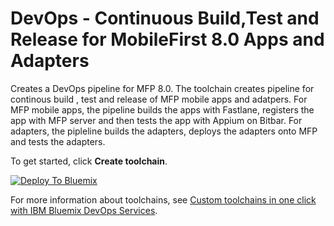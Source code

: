 # DevOps - Continuous Build,Test and Release for MobileFirst 8.0 Apps and Adapters 

Creates a DevOps pipeline for MFP 8.0. The toolchain creates pipeline for continous build , test and release of MFP mobile apps and adatpers.
For MFP mobile apps, the pipeline builds the apps with Fastlane, registers the app with MFP server and then tests the app with Appium on Bitbar.
For adapters, the pipleline builds the adapters, deploys the adapters onto MFP and tests the adapters. 

To get started, click **Create toolchain**.

[![Deploy To Bluemix](https://console.bluemix.net/devops/graphics/create_toolchain_button.png)](https://console.bluemix.net/devops/setup/deploy/?repository=https%3A//github.com/ShinojEdakkara/mfp80_toolchain)

For more information about toolchains, see [Custom toolchains in one click with IBM Bluemix DevOps Services](https://developer.ibm.com/devops-services/2016/06/16/open-toolchain-with-ibm-bluemix-devops-services/).

